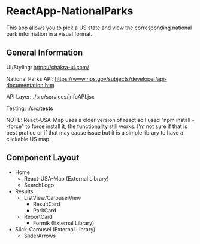 # ReactApp-NationalParks

This app allows you to pick a US state and view the corresponding national park information in a visual format.

## General Information

UI/Styling: https://chakra-ui.com/

National Parks API: https://www.nps.gov/subjects/developer/api-documentation.htm

API Layer: ./src/services/infoAPI.jsx

Testing: ./src/__tests__

NOTE: React-USA-Map uses a older version of react so I used "npm install --force" to force install it, the functionality still works. I'm not sure if that is best pratice or if that may cause issue but it is a simple library to have a clickable US map.

## Component Layout

* Home
  * React-USA-Map (External Library)
  * SearchLogo 
* Results
  * ListView/CarouselView 
    * ResultCard
    * ParkCard
  * ReportCard   
    * Formik (External Library)  
* Slick-Carousel (External Library)
  * SliderArrows  


